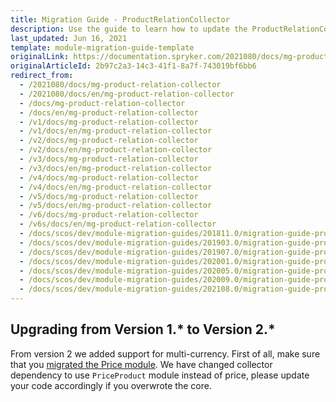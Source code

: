 ```yaml
---
title: Migration Guide - ProductRelationCollector
description: Use the guide to learn how to update the ProductRelationCollector module to a newer version.
last_updated: Jun 16, 2021
template: module-migration-guide-template
originalLink: https://documentation.spryker.com/2021080/docs/mg-product-relation-collector
originalArticleId: 2b97c2a3-14c3-41f1-8a7f-743019bf6bb6
redirect_from:
  - /2021080/docs/mg-product-relation-collector
  - /2021080/docs/en/mg-product-relation-collector
  - /docs/mg-product-relation-collector
  - /docs/en/mg-product-relation-collector
  - /v1/docs/mg-product-relation-collector
  - /v1/docs/en/mg-product-relation-collector
  - /v2/docs/mg-product-relation-collector
  - /v2/docs/en/mg-product-relation-collector
  - /v3/docs/mg-product-relation-collector
  - /v3/docs/en/mg-product-relation-collector
  - /v4/docs/mg-product-relation-collector
  - /v4/docs/en/mg-product-relation-collector
  - /v5/docs/mg-product-relation-collector
  - /v5/docs/en/mg-product-relation-collector
  - /v6/docs/mg-product-relation-collector
  - /v6s/docs/en/mg-product-relation-collector
  - /docs/scos/dev/module-migration-guides/201811.0/migration-guide-productrelationcollector.html
  - /docs/scos/dev/module-migration-guides/201903.0/migration-guide-productrelationcollector.html
  - /docs/scos/dev/module-migration-guides/201907.0/migration-guide-productrelationcollector.html
  - /docs/scos/dev/module-migration-guides/202001.0/migration-guide-productrelationcollector.html
  - /docs/scos/dev/module-migration-guides/202005.0/migration-guide-productrelationcollector.html
  - /docs/scos/dev/module-migration-guides/202009.0/migration-guide-productrelationcollector.html
  - /docs/scos/dev/module-migration-guides/202108.0/migration-guide-productrelationcollector.html
---
```


## Upgrading from Version 1.* to Version 2.*

From version 2 we added support for multi-currency. First of all, make sure that you [migrated the Price module](/docs/scos/dev/module-migration-guides/{{page.version}}/migration-guide-price.html). We have changed collector dependency to use `PriceProduct` module instead of price, please update your code accordingly if you overwrote the core.

<!--
* [Learn more about Products in multi-store environment](/docs/scos/dev/feature-integration-guides/{{page.version}}/multi-store-products-feature-integration.html)-->

<!-- Last review date: Nov 23, 2017 by Aurimas Ličkus -->
